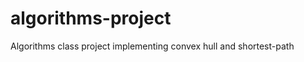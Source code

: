 algorithms-project
==================

Algorithms class project implementing convex hull and shortest-path